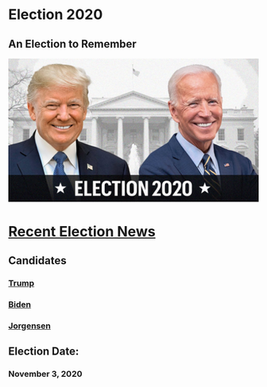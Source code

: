 # Election 2020
## An Election to Remember

![Election](/election.jpg) 

# [Recent Election News](/recent_news.md)

## Candidates
### [Trump](/trump.md)
### [Biden](/biden.md)
### [Jorgensen](/jorgensen.md)

## Election Date: 
### November 3, 2020
